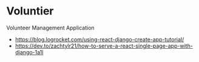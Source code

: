 # Voluntier
Volunteer Management Application

* https://blog.logrocket.com/using-react-django-create-app-tutorial/  
* https://dev.to/zachtylr21/how-to-serve-a-react-single-page-app-with-django-1a1l
